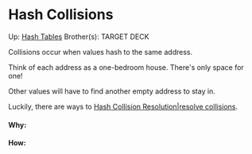 # Hash Collisions

Up: [Hash Tables](hash_tables)
Brother(s):
TARGET DECK

Collisions occur when values hash to the same address.

Think of each address as a one-bedroom house. There's only space for one!

Other values will have to find another empty address to stay in.

Luckily, there are ways to [Hash Collision Resolution|resolve collisions](hash_collision_resolution|resolve_collisions).




































#### Why:
#### How:









